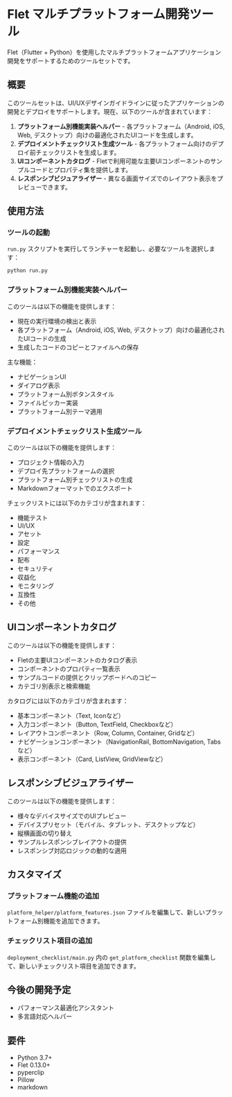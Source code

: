 # Flet マルチプラットフォーム開発ツール

Flet（Flutter + Python）を使用したマルチプラットフォームアプリケーション開発をサポートするためのツールセットです。

## 概要

このツールセットは、UI/UXデザインガイドラインに従ったアプリケーションの開発とデプロイをサポートします。現在、以下のツールが含まれています：

1. **プラットフォーム別機能実装ヘルパー** - 各プラットフォーム（Android, iOS, Web, デスクトップ）向けの最適化されたUIコードを生成します。
2. **デプロイメントチェックリスト生成ツール** - 各プラットフォーム向けのデプロイ前チェックリストを生成します。
3. **UIコンポーネントカタログ** - Fletで利用可能な主要UIコンポーネントのサンプルコードとプロパティ集を提供します。
4. **レスポンシブビジュアライザー** - 異なる画面サイズでのレイアウト表示をプレビューできます。

## 使用方法

### ツールの起動

`run.py` スクリプトを実行してランチャーを起動し、必要なツールを選択します：

```bash
python run.py
```

### プラットフォーム別機能実装ヘルパー

このツールは以下の機能を提供します：

- 現在の実行環境の検出と表示
- 各プラットフォーム（Android, iOS, Web, デスクトップ）向けの最適化されたUIコードの生成
- 生成したコードのコピーとファイルへの保存

主な機能：
- ナビゲーションUI
- ダイアログ表示
- プラットフォーム別ボタンスタイル
- ファイルピッカー実装
- プラットフォーム別テーマ適用

### デプロイメントチェックリスト生成ツール

このツールは以下の機能を提供します：

- プロジェクト情報の入力
- デプロイ先プラットフォームの選択
- プラットフォーム別チェックリストの生成
- Markdownフォーマットでのエクスポート

チェックリストには以下のカテゴリが含まれます：
- 機能テスト
- UI/UX
- アセット
- 設定
- パフォーマンス
- 配布
- セキュリティ
- 収益化
- モニタリング
- 互換性
- その他

## UIコンポーネントカタログ

このツールは以下の機能を提供します：

- Fletの主要UIコンポーネントのカタログ表示
- コンポーネントのプロパティ一覧表示
- サンプルコードの提供とクリップボードへのコピー
- カテゴリ別表示と検索機能

カタログには以下のカテゴリが含まれます：

- 基本コンポーネント（Text, Iconなど）
- 入力コンポーネント（Button, TextField, Checkboxなど）
- レイアウトコンポーネント（Row, Column, Container, Gridなど）
- ナビゲーションコンポーネント（NavigationRail, BottomNavigation, Tabsなど）
- 表示コンポーネント（Card, ListView, GridViewなど）

## レスポンシブビジュアライザー

このツールは以下の機能を提供します：

- 様々なデバイスサイズでのUIプレビュー
- デバイスプリセット（モバイル、タブレット、デスクトップなど）
- 縦横画面の切り替え
- サンプルレスポンシブレイアウトの提供
- レスポンシブ対応ロジックの動的な適用

## カスタマイズ

### プラットフォーム機能の追加

`platform_helper/platform_features.json` ファイルを編集して、新しいプラットフォーム別機能を追加できます。

### チェックリスト項目の追加

`deployment_checklist/main.py` 内の `get_platform_checklist` 関数を編集して、新しいチェックリスト項目を追加できます。

## 今後の開発予定

- パフォーマンス最適化アシスタント
- 多言語対応ヘルパー

## 要件

- Python 3.7+
- Flet 0.13.0+
- pyperclip
- Pillow
- markdown
